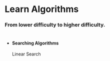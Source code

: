 # Learn Algorithms

### From lower difficulty to higher difficulty. <br/><br/>

- #### Searching Algorithms
  <p class='link-container'>
    <Link href='/algorithms/linear-search'><a class='link'>Linear Search</a></Link>
    </p>
